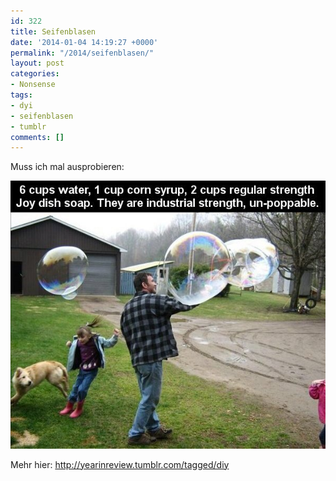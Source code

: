 ```yaml
---
id: 322
title: Seifenblasen
date: '2014-01-04 14:19:27 +0000'
permalink: "/2014/seifenblasen/"
layout: post
categories:
- Nonsense
tags:
- dyi
- seifenblasen
- tumblr
comments: []
---
```

Muss ich mal ausprobieren:

[![dyi](/files/2014/01/dyi.jpg)](/files/2014/01/dyi.jpg)

Mehr hier: <http://yearinreview.tumblr.com/tagged/diy>